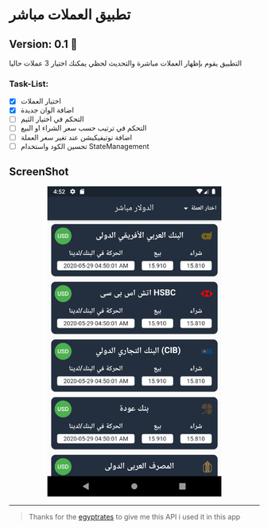 # تطبيق العملات مباشر

Version: 0.1 :rocket:
------

التطبيق يقوم بإظهار العملات مباشرة والتحديث لحظي
يمكنك اختيار 3 عملات حاليا

### Task-List:
- [x] اختيار العملات
- [x] اضافة الوان جديدة
- [ ] التحكم في اختيار الثيم
- [ ] التحكم في ترتيب حسب سعر الشراء او البيع
- [ ] اضافة نوتيفيكيشن عند تغير سعر العملة
- [ ] تحسين الكود واستخدام StateManagement

## ScreenShot
<p align="center"><img src="/assets/screenshot.png" width="350"></p>







---------------------------------

> Thanks for the [egyptrates](https://egyptrates.com/) to give me this API i used it in this app
